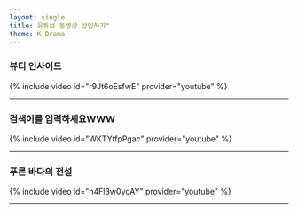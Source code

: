 ```yaml
---
layout: single
title: 유튜브 동영상 삽입하기"
theme: K-Drama
---
```


### 뷰티 인사이드

{% include video id="r9Jt6oEsfwE" provider="youtube" %}

---

### 검색어를 입력하세요WWW

{% include video id="WKTYtfpPgac" provider="youtube" %}

---

### 푸른 바다의 전설

{% include video id="n4Fl3w0yoAY" provider="youtube" %}

---





